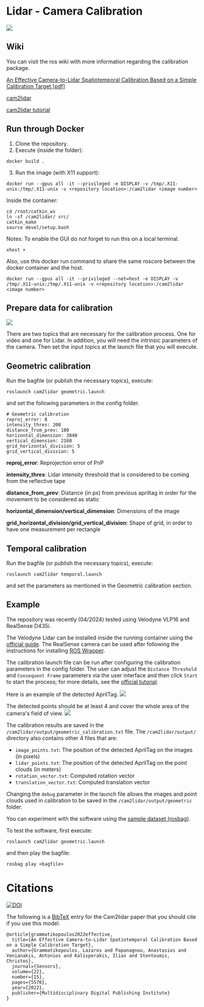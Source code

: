 # Lidar - Camera Calibration

![](./img/diagram.png)

## Wiki
You can visit the ros wiki with more information regarding the calibration package.

[An Effective Camera-to-Lidar Spatiotemporal Calibration Based
on a Simple Calibration Target [pdf]](https://www.mdpi.com/1424-8220/22/15/5576/pdf?version=1658889926)

[cam2lidar](http://wiki.ros.org/cam2lidar)

[cam2lidar tutorial](http://wiki.ros.org/cam2lidar/Tutorials/How%20to%20calibrate%20Lidar%20and%20Camera)

## Run through Docker

1. Clone the repository.
2. Execute (inside the folder):

```
docker build .
```

3. Run the image (with X11 support):
```
docker run --gpus all -it --privileged -e DISPLAY -v /tmp/.X11-unix:/tmp/.X11-unix -v <repository location>:/cam2lidar <image number>
```
Inside the container:
```
cd /root/catkin_ws
ln -sf /cam2lidar/ src/
catkin_make
source devel/setup.bash 
```


Notes:
To enable the GUI do not forget to run this on a local terminal.
```
xhost +
```
Also, use this docker run command to share the same roscore between the docker container and the host.
```
docker run --gpus all -it --privileged --net=host -e DISPLAY -v /tmp/.X11-unix:/tmp/.X11-unix -v <repository location>:/cam2lidar <image number>
```

## Prepare data for calibration
![](./img/tag36h11.jpg)

There are two topics that are necessary for the calibration process. One for video and one for Lidar.
In addition, you will need the intrinsic parameters of the camera.
Then set the input topics at the launch file that you will execute.

## Geometric calibration

Run the bagfile (or publish the necessary topics), execute:

```
roslaunch cam2lidar geometric.launch
```

and set the following parameters in the config folder.

```
# Geometric calibration
reproj_error: 8
intensity_thres: 200
distance_from_prev: 100
horizontal_dimension: 3840
vertical_dimension: 2160
grid_horizontal_division: 5
grid_vertical_division: 5
```

**reproj_error**: Reprojection error of PnP

**intensity_thres**: Lidar intensity threshold that is considered to be coming from the reflective tape

**distance_from_prev**: Distance (in px) from previous apriltag in order for the movement to be considered as static

**horizontal_dimension/vertical_dimension**: Dimensions of the image

**grid_horizontal_division/grid_vertical_division**: Shape of grid, in order to have one measurement per rectangle

## Temporal calibration

Run the bagfile (or publish the necessary topics), execute:

```
roslaunch cam2lidar temporal.launch
```

and set the parameters as mentioned in the Geometric calibration section.

## Example

The repository was recently (04/2024) tested using Velodyne VLP16 and RealSense D435i. 

The Velodyne Lidar can be installed inside the running container using the [official guide](https://wiki.ros.org/velodyne/Tutorials/Getting%20Started%20with%20the%20Velodyne%20VLP16). The RealSense camera can be used after following the instructions for installing [ROS Wrapper](https://github.com/IntelRealSense/realsense-ros/tree/ros1-legacy).

The calibration launch file can be run after configuring the calibration parameters in the config folder. The user can adjust the `Distance Threshold` and `Consequent Frame` parameters via the user interface and then click `Start` to start the process; for more details, see the [official tutorial](http://wiki.ros.org/cam2lidar/Tutorials/How%20to%20calibrate%20Lidar%20and%20Camera).

Here is an example of the detected AprilTag.
![](./img/example_1.jpg)

The detected points should be at least 4 and cover the whole area of the camera's field of view.
![](./img/example_1.png)

The calibration results are saved in the `/cam2lidar/output/geometric_calibration.txt` file.
The `/cam2lidar/output/` directory also contains other 4 files that are:
- `image_points.txt`: The position of the detected AprilTag on the images (in pixels)
- `lidar_points.txt`: The position of the detected AprilTag on the point clouds (in meters)
- `rotation_vector.txt`: Computed rotation vector
- `translation_vector.txt`: Computed translation vector

Changing the `debug` parameter in the launch file allows the images and point clouds used in calibration to be saved in the `/cam2lidar/output/geometric` folder.

You can experiment with the software using the [sample dataset (rosbag)](https://filebrowser.homelab.up2metric.com/share/JJw-BnDA).

To test the software, first execute:
```
roslaunch cam2lidar geometric.launch
```
and then play the bagfile:
```
rosbag play <bagfile>
```

# Citations
[![DOI](https://zenodo.org/badge/264818686.svg)](https://doi.org/10.3390/s22155576)

The following is a [BibTeX](www.bibtex.org) entry for the Cam2lidar paper that you should cite if you use this model.
```
@article{grammatikopoulos2022effective,
  title={An Effective Camera-to-Lidar Spatiotemporal Calibration Based on a Simple Calibration Target},
  author={Grammatikopoulos, Lazaros and Papanagnou, Anastasios and Venianakis, Antonios and Kalisperakis, Ilias and Stentoumis, Christos},
  journal={Sensors},
  volume={22},
  number={15},
  pages={5576},
  year={2022},
  publisher={Multidisciplinary Digital Publishing Institute}
}
```

